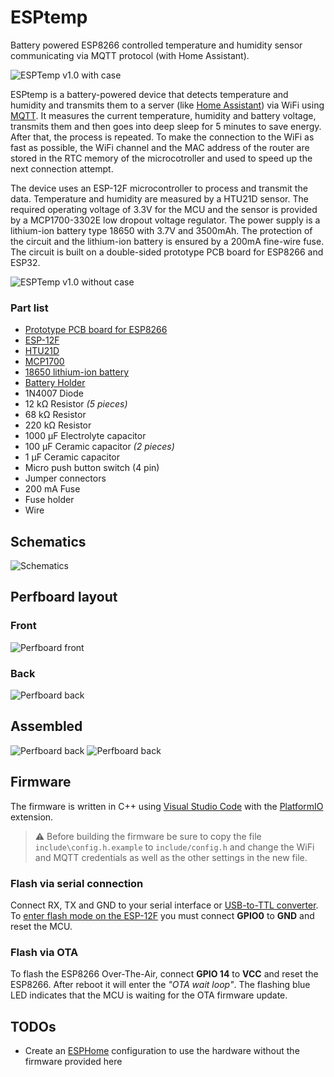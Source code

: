 # ESPtemp

Battery powered ESP8266 controlled temperature and humidity sensor communicating via MQTT protocol (with Home Assistant).

![ESPTemp v1.0 with case](doc/cover.jpg)

ESPtemp is a battery-powered device that detects temperature and humidity and transmits them to a server (like [Home Assistant](https://www.home-assistant.io/)) via WiFi using [MQTT](https://mqtt.org/). It measures the current temperature, humidity and battery voltage, transmits them and then goes into deep sleep for 5 minutes to save energy. After that, the process is repeated. To make the connection to the WiFi as fast as possible, the WiFi channel and the MAC address of the router are stored in the RTC memory of the microcotroller and used to speed up the next connection attempt.

The device uses an ESP-12F microcontroller to process and transmit the data. Temperature and humidity are measured by a HTU21D sensor. The required operating voltage of 3.3V for the MCU and the sensor is provided by a MCP1700-3302E low dropout voltage regulator. The power supply is a lithium-ion battery type 18650 with 3.7V and 3500mAh. The protection of the circuit and the lithium-ion battery is ensured by a 200mA fine-wire fuse. The circuit is built on a double-sided prototype PCB board for ESP8266 and ESP32.

![ESPTemp v1.0 without case](doc/esptemp.jpg)

### Part list

- [Prototype PCB board for ESP8266](https://aliexpress.com/item/32841008259.html)
- [ESP-12F](https://aliexpress.com/item/1005003766943788.html)
- [HTU21D](https://aliexpress.com/item/1005003761577887.html)
- [MCP1700](https://aliexpress.com/item/1005001608339185.html)
- [18650 lithium-ion battery](https://aliexpress.com/item/1005005313027198.html)
- [Battery Holder](https://aliexpress.com/item/1005005254487864.html)
- 1N4007 Diode
- 12 kΩ Resistor *(5 pieces)*
- 68 kΩ Resistor
- 220 kΩ Resistor
- 1000 µF Electrolyte capacitor
- 100 µF Ceramic capacitor *(2 pieces)*
- 1 µF Ceramic capacitor
- Micro push button switch (4 pin)
- Jumper connectors
- 200 mA Fuse
- Fuse holder
- Wire

## Schematics

![Schematics](doc/schematics.png)

## Perfboard layout

### Front

![Perfboard front](doc/lochraster_front.png)

### Back

![Perfboard back](doc/lochraster_back.png)

## Assembled

![Perfboard back](doc/front.jpg)
![Perfboard back](doc/back.jpg)

## Firmware

The firmware is written in C++ using [Visual Studio Code](https://code.visualstudio.com/) with the [PlatformIO](https://platformio.org/) extension.

> ⚠️ Before building the firmware be sure to copy the file `include\config.h.example` to `include/config.h` and change the WiFi and MQTT credentials as well as the other settings in the new file.

### Flash via serial connection

Connect RX, TX and GND to your serial interface or [USB-to-TTL converter](https://aliexpress.com/item/32531899568.html). To [enter flash mode on the ESP-12F](https://lukelogbook.tech/2018/02/08/flash-code-to-esp8266-esp-12-module-step-by-step-guide/) you must connect **GPIO0** to **GND** and reset the MCU.

### Flash via OTA

To flash the ESP8266 Over-The-Air, connect **GPIO 14** to **VCC** and reset the ESP8266. After reboot it will enter the *"OTA wait loop"*. The flashing blue LED indicates that the MCU is waiting for the OTA firmware update.

## TODOs

- Create an [ESPHome](https://esphome.io/) configuration to use the hardware without the firmware provided here
